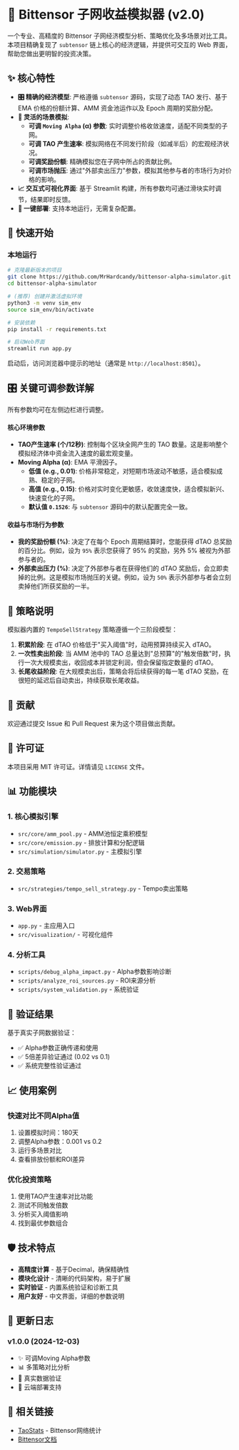 # 🧠 Bittensor 子网收益模拟器 (v2.0)

一个专业、高精度的 Bittensor 子网经济模型分析、策略优化及多场景对比工具。本项目精确复现了 `subtensor` 链上核心的经济逻辑，并提供可交互的 Web 界面，帮助您做出更明智的投资决策。

## ✨ 核心特性

*   **🎛️ 精确的经济模型**: 严格遵循 `subtensor` 源码，实现了动态 TAO 发行、基于 EMA 价格的份额计算、AMM 资金池运作以及 Epoch 周期的奖励分配。
*   **🔬 灵活的场景模拟**:
    *   **可调 `Moving Alpha` (α) 参数**: 实时调整价格收敛速度，适配不同类型的子网。
    *   **可调 TAO 产生速率**: 模拟网络在不同发行阶段（如减半后）的宏观经济状况。
    *   **可调奖励份额**: 精确模拟您在子网中所占的贡献比例。
    *   **可调市场抛压**: 通过"外部卖出压力"参数，模拟其他参与者的市场行为对价格的影响。
*   **📈 交互式可视化界面**: 基于 Streamlit 构建，所有参数均可通过滑块实时调节，结果即时反馈。
*   **🚀 一键部署**: 支持本地运行，无需复杂配置。

## 🚀 快速开始

### 本地运行

```bash
# 克隆最新版本的项目
git clone https://github.com/MrHardcandy/bittensor-alpha-simulator.git
cd bittensor-alpha-simulator

# (推荐) 创建并激活虚拟环境
python3 -m venv sim_env
source sim_env/bin/activate

# 安装依赖
pip install -r requirements.txt

# 启动Web界面
streamlit run app.py
```

启动后，访问浏览器中提示的地址（通常是 `http://localhost:8501`）。

## 🎛️ 关键可调参数详解

所有参数均可在左侧边栏进行调整。

#### 核心环境参数

*   **TAO产生速率 (个/12秒)**: 控制每个区块全网产生的 TAO 数量。这是影响整个模拟经济体中资金流入速度的最宏观变量。
*   **Moving Alpha (α)**: EMA 平滑因子。
    *   **低值 (e.g., 0.01)**: 价格非常稳定，对短期市场波动不敏感，适合模拟成熟、稳定的子网。
    *   **高值 (e.g., 0.15)**: 价格对实时变化更敏感，收敛速度快，适合模拟新兴、快速变化的子网。
    *   **默认值 `0.1526`**: 与 `subtensor` 源码中的默认配置完全一致。

#### 收益与市场行为参数

*   **我的奖励份额 (%)**: 决定了在每个 Epoch 周期结算时，您能获得 dTAO 总奖励的百分比。例如，设为 `95%` 表示您获得了 95% 的奖励，另外 5% 被视为外部参与者的。
*   **外部卖出压力 (%)**: 决定了外部参与者在获得他们的 dTAO 奖励后，会立即卖掉的比例。这是模拟市场抛压的关键。例如，设为 `50%` 表示外部参与者会立刻卖掉他们所获奖励的一半。

## 🎯 策略说明

模拟器内置的 `TempoSellStrategy` 策略遵循一个三阶段模型：

1.  **积累阶段**: 在 dTAO 价格低于"买入阈值"时，动用预算持续买入 dTAO。
2.  **一次性卖出阶段**: 当 AMM 池中的 TAO 总量达到"总预算"的"触发倍数"时，执行一次大规模卖出，收回成本并锁定利润，但会保留指定数量的 dTAO。
3.  **长尾收益阶段**: 在大规模卖出后，策略会将后续获得的每一笔 dTAO 奖励，在很短的延迟后自动卖出，持续获取长尾收益。

## 🤝 贡献

欢迎通过提交 Issue 和 Pull Request 来为这个项目做出贡献。

## 📄 许可证

本项目采用 MIT 许可证。详情请见 `LICENSE` 文件。

## 📊 功能模块

### 1. 核心模拟引擎
- `src/core/amm_pool.py` - AMM池恒定乘积模型
- `src/core/emission.py` - 排放计算和分配逻辑
- `src/simulation/simulator.py` - 主模拟引擎

### 2. 交易策略
- `src/strategies/tempo_sell_strategy.py` - Tempo卖出策略

### 3. Web界面
- `app.py` - 主应用入口
- `src/visualization/` - 可视化组件

### 4. 分析工具
- `scripts/debug_alpha_impact.py` - Alpha参数影响诊断
- `scripts/analyze_roi_sources.py` - ROI来源分析
- `scripts/system_validation.py` - 系统验证

## 🔬 验证结果

基于真实子网数据验证：
- ✅ Alpha参数正确传递和使用
- ✅ 5倍差异验证通过 (0.02 vs 0.1)
- ✅ 系统完整性验证通过

## 📈 使用案例

### 快速对比不同Alpha值
1. 设置模拟时间：180天
2. 调整Alpha参数：0.001 vs 0.2
3. 运行多场景对比
4. 查看排放份额和ROI差异

### 优化投资策略
1. 使用TAO产生速率对比功能
2. 测试不同触发倍数
3. 分析买入阈值影响
4. 找到最优参数组合

## 🛡️ 技术特点

- **高精度计算** - 基于Decimal，确保精确性
- **模块化设计** - 清晰的代码架构，易于扩展
- **实时验证** - 内置系统验证和诊断工具
- **用户友好** - 中文界面，详细的参数说明

## 📝 更新日志

### v1.0.0 (2024-12-03)
- ✨ 可调Moving Alpha参数
- 📊 多策略对比分析
- 🔬 真实数据验证
- 🚀 云端部署支持

## 🔗 相关链接

- [TaoStats](https://taostats.io/) - Bittensor网络统计
- [Bittensor文档](https://docs.bittensor.com/)

